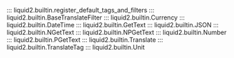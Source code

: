 ::: liquid2.builtin.register_default_tags_and_filters
::: liquid2.builtin.BaseTranslateFilter
::: liquid2.builtin.Currency
::: liquid2.builtin.DateTime
::: liquid2.builtin.GetText
::: liquid2.builtin.JSON
::: liquid2.builtin.NGetText
::: liquid2.builtin.NPGetText
::: liquid2.builtin.Number
::: liquid2.builtin.PGetText
::: liquid2.builtin.Translate
::: liquid2.builtin.TranslateTag
::: liquid2.builtin.Unit

